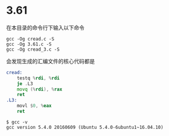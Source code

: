 # 3.61

在本目录的命令行下输入以下命令

```shell
gcc -Og cread.c -S  
gcc -Og 3.61.c -S  
gcc -Og cread_3.c -S  
```

会发现生成的汇编文件的核心代码都是

```asm
cread:
    testq %rdi, %rdi
    je .L3
    movq (%rdi), %rax
    ret
.L3:
    movl $0, %eax
    ret
```

```shell
$ gcc -v
gcc version 5.4.0 20160609 (Ubuntu 5.4.0-6ubuntu1~16.04.10)
```